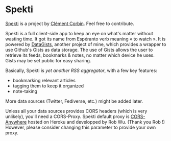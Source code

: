 # Spekti

[Spekti](https://github.com/corbin-c/spekti/) is a project by
[Clément Corbin](https://github.com/corbin-c/). Feel free to contribute.

Spekti is a full client-side app to keep an eye on what's matter without wasting
time. It got its name from Espéranto verb meaning « to watch ».
It is powered by [DataGists](https://github.com/corbin-c/datagists/), another
project of mine, which provides a wrapper to use Github's Gists as data storage.
The use of Gists allows the user to retrieve its feeds, bookmarks & notes, no
matter which device he uses. Gists may be set public for easy sharing.

Basically, Spekti is *yet another RSS aggregator*, with a few key features:
* bookmarking relevant articles
* tagging them to keep it organized
* note-taking

More data sources (Twitter, Fediverse, etc.) might be added later.

Unless all your data sources provides CORS headers (which is very unlikely),
you'll need a CORS-Proxy. Spekti default proxy is [CORS-Anywhere](https://github.com/Rob--W/cors-anywhere/)
hosted on Heroku and developped by Rob Wu. (Thank you Rob !) However, please
consider changing this parameter to provide your own proxy.